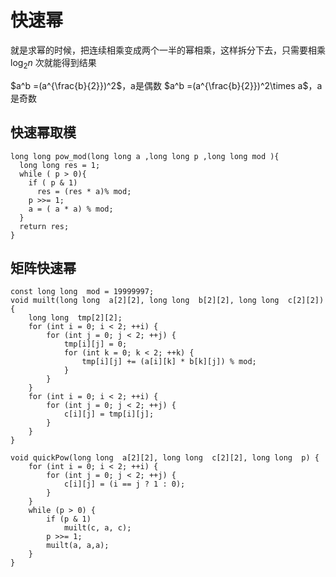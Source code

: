 # 快速幂
就是求幂的时候，把连续相乘变成两个一半的幂相乘，这样拆分下去，只需要相乘 $\log_2n$ 次就能得到结果

$a^b =(a^{\frac{b}{2}})^2$，a是偶数
$a^b =(a^{\frac{b}{2}})^2\times a$，a是奇数

## 快速幂取模
```{cpp id:"chj3vothew"}
long long pow_mod(long long a ,long long p ,long long mod ){
  long long res = 1;
  while ( p > 0){
    if ( p & 1)
      res = (res * a)% mod;
    p >>= 1;
    a = ( a * a) % mod;
  }
  return res;
}
```

## 矩阵快速幂
```{cpp id:"chj3vothex"}
const long long  mod = 19999997;
void muilt(long long  a[2][2], long long  b[2][2], long long  c[2][2]) {
	long long  tmp[2][2];
	for (int i = 0; i < 2; ++i) {
		for (int j = 0; j < 2; ++j) {
			tmp[i][j] = 0;
			for (int k = 0; k < 2; ++k) {
				tmp[i][j] += (a[i][k] * b[k][j]) % mod;
			}
		}
	}
	for (int i = 0; i < 2; ++i) {
		for (int j = 0; j < 2; ++j) {
			c[i][j] = tmp[i][j];
		}
	}
}

void quickPow(long long  a[2][2], long long  c[2][2], long long  p) {
	for (int i = 0; i < 2; ++i) {
		for (int j = 0; j < 2; ++j) {
			c[i][j] = (i == j ? 1 : 0);
		}
	}
	while (p > 0) {
		if (p & 1)
			muilt(c, a, c);
		p >>= 1;
		muilt(a, a,a);
	}
}
```
